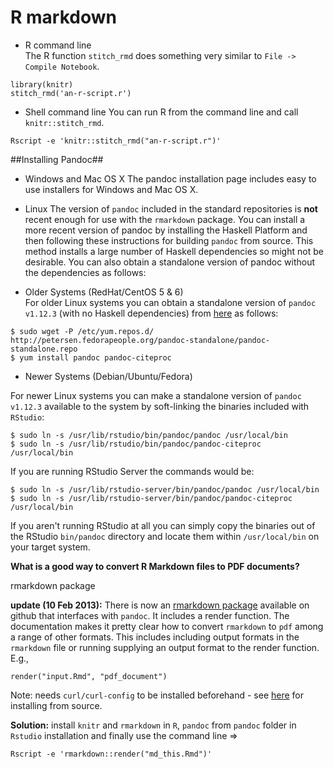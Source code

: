 # R markdown #

* R command line  
The R function `stitch_rmd` does something very similar to `File -> Compile Notebook`.

```
library(knitr) 
stitch_rmd('an-r-script.r')
```

* Shell command line
You can run R from the command line and call `knitr::stitch_rmd`.  
```
Rscript -e 'knitr::stitch_rmd("an-r-script.r")'
```


##Installing Pandoc##

* Windows and Mac OS X
The pandoc installation page includes easy to use installers for Windows and Mac OS X.

* Linux 
The version of `pandoc` included in the standard repositories is **not** recent enough for use with the `rmarkdown` package. You can install a more recent version of pandoc by installing the Haskell Platform and then following these instructions for building `pandoc` from source. 
This method installs a large number of Haskell dependencies so might not be desirable. You can also obtain a standalone version of pandoc without the dependencies as follows: 

* Older Systems (RedHat/CentOS 5 & 6)  
For older Linux systems you can obtain a standalone version of `pandoc v1.12.3` (with no Haskell dependencies) from [here](http://petersen.fedorapeople.org/pandoc-standalone) as follows: 

```
$ sudo wget -P /etc/yum.repos.d/ http://petersen.fedorapeople.org/pandoc-standalone/pandoc-standalone.repo
$ yum install pandoc pandoc-citeproc
```

* Newer Systems (Debian/Ubuntu/Fedora) 

For newer Linux systems you can make a standalone version of `pandoc v1.12.3` available to the system by soft-linking the binaries included with `RStudio`: 
```
$ sudo ln -s /usr/lib/rstudio/bin/pandoc/pandoc /usr/local/bin 
$ sudo ln -s /usr/lib/rstudio/bin/pandoc/pandoc-citeproc /usr/local/bin 
``` 
If you are running RStudio Server the commands would be: 
```
$ sudo ln -s /usr/lib/rstudio-server/bin/pandoc/pandoc /usr/local/bin 
$ sudo ln -s /usr/lib/rstudio-server/bin/pandoc/pandoc-citeproc /usr/local/bin 
```
If you aren't running RStudio at all you can simply copy the binaries out of the RStudio `bin/pandoc` directory and locate them within `/usr/local/bin` on your target system. 

**What is a good way to convert R Markdown files to PDF documents?**
 
rmarkdown package 

**update (10 Feb 2013):** There is now an [rmarkdown package](https://github.com/rstudio/rmarkdown) available on github that interfaces with `pandoc`. It includes a render function. The documentation makes it pretty clear how to convert `rmarkdown` to `pdf` among a range of other formats. This includes including output formats in the `rmarkdown` file or running supplying an output format to the render function. E.g., 
```
render("input.Rmd", "pdf_document") 
``` 
Note: needs `curl/curl-config` to be installed beforehand - see [here](http://curl.haxx.se/docs/install.html) for installing from source. 


**Solution:** install `knitr` and `rmarkdown` in `R`, `pandoc` from `pandoc` folder in `Rstudio` installation and finally use the command line =>
```
Rscript -e 'rmarkdown::render("md_this.Rmd")'
```
